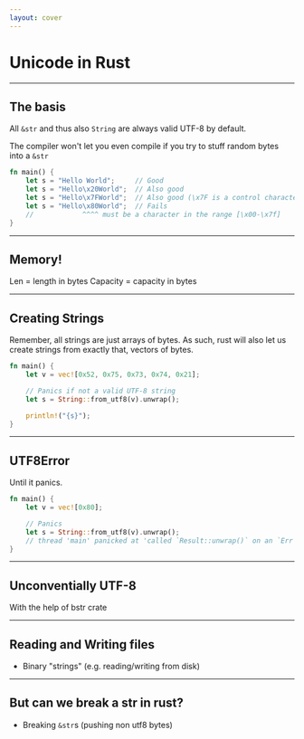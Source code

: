 ```yaml
---
layout: cover
---
```


# Unicode in Rust

---

## The basis

All `&str` and thus also `String` are always valid UTF-8 by default.

The compiler won't let you even compile if you try to stuff random bytes into a `&str`

```rs
fn main() {
    let s = "Hello World";     // Good
    let s = "Hello\x20World";  // Also good
    let s = "Hello\x7FWorld";  // Also good (\x7F is a control character DEL)
    let s = "Hello\x80World";  // Fails
    //            ^^^^ must be a character in the range [\x00-\x7f]
}
```

<!--
\x7F is DEL, so it seems as though the character is added then removed :shrug:
-->

---

## Memory!

Len = length in bytes
Capacity = capacity in bytes

---

## Creating Strings

Remember, all strings are just arrays of bytes. As such, rust will also let us create strings from exactly that, vectors of bytes.

```rust
fn main() {
    let v = vec![0x52, 0x75, 0x73, 0x74, 0x21];

    // Panics if not a valid UTF-8 string
    let s = String::from_utf8(v).unwrap();

    println!("{s}");
}
```

---

## UTF8Error

Until it panics.

```rust
fn main() {
    let v = vec![0x80];

    // Panics
    let s = String::from_utf8(v).unwrap();
    // thread 'main' panicked at 'called `Result::unwrap()` on an `Err` value: FromUtf8Error { bytes: [128], error: Utf8Error { valid_up_to: 0, error_len: Some(1) } }', src/main.rs:5:35
}
```

---

## Unconventially UTF-8

With the help of bstr crate

---

## Reading and Writing files

- Binary "strings" (e.g. reading/writing from disk)

---

## But can we break a str in rust?

- Breaking `&str`s (pushing non utf8 bytes)

